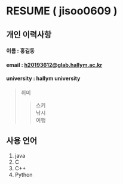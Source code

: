 # RESUME ( jisoo0609 )

## 개인 이력사항 

#### 이름 : 홍길동
#### email : h20193612@glab.hallym.ac.kr
#### university : hallym university

> 취미  
>> 스키  
>> 낚시  
>> 여행

## 사용 언어
1. java
2. C
3. C++
4. Python

